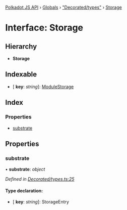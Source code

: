 [Polkadot JS API](../README.md) › [Globals](../globals.md) › ["Decorated/types"](../modules/_decorated_types_.md) › [Storage](_decorated_types_.storage.md)

# Interface: Storage

## Hierarchy

* **Storage**

## Indexable

* \[ **key**: *string*\]: [ModuleStorage](_decorated_types_.modulestorage.md)

## Index

### Properties

* [substrate](_decorated_types_.storage.md#substrate)

## Properties

###  substrate

• **substrate**: *object*

*Defined in [Decorated/types.ts:25](https://github.com/polkadot-js/api/blob/7f39c573ce/packages/metadata/src/Decorated/types.ts#L25)*

#### Type declaration:

* \[ **key**: *string*\]: StorageEntry
